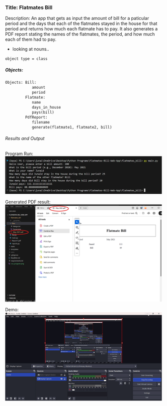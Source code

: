 ### Title: Flatmates Bill
Description: An app that gets as input the amount of bill for a paticular period and the days that each of the flatmates stayed in the house for that period and returns how much each flatmate has to pay. It also generates a PDF report stating the names of the flatmates, the period, and how much each of them had to pay. 

- looking at nouns.. 
```
object type = class
```
##### Objects: 
```
Objects: Bill:
            amount
            period
         Flatmate:
            name
            days_in_house
            pays(bill)
         PdfReport:
            filename
            generate(flatmate1, flatmate2, bill)
```


###### Results and Output

Program Run: 
![Project Screenshot](run_program.png)

Generated PDF result: 
![Project Result](pdf_generated.png)

Demo: <br>
![Demo](app1.gif)

